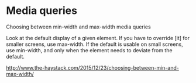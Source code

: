 # Media queries

Choosing between min-width and max-width media queries

Look at the default display of a given element. If you have to override [it] for smaller screens, use max-width. If the default is usable on small screens, use min-width, and only when the element needs to deviate from the default.

http://www.the-haystack.com/2015/12/23/choosing-between-min-and-max-width/
